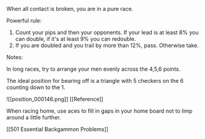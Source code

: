 When all contact is broken, you are in a pure race.

Powerful rule:

1) Count your pips and then your opponents. If your lead is at least 8% you can double, if it's at least 9% you can redouble.
2) If you are doubled and you trail by more than 12%, pass. Otherwise take.

Notes:

In long races, try to arrange your men evenly across the 4,5,6 points.

The ideal position for bearing off is a triangle with 5 checkers on the 6 counting down to the 1.

![[position_000146.png]]
[[Reference]]

When racing home, use aces to fill in gaps in your home board not to limp around a little further.


[[501 Essential Backgammon Problems]]
